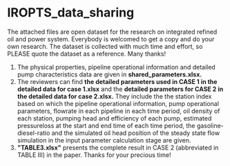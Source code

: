 # IROPTS_data_sharing
The attached files are open dataset for the research on integrated refined oil and power system. Everybody is welcomed to get a copy and do your own research. The dataset is collected with much time and effort, so PLEASE quote the dataset as a reference. Many thanks!
1. The physical properties, pipeline operational information and detailed pump characteristics data are given in **shared_parameters.xlsx.**
2. The reviewers can find **the detailed parameters used in CASE 1 in the detailed data for case 1.xlsx** and the **detailed parameters for CASE 2 in the detailed data for case 2.xlsx.** They include the the station index based on which the pipeline operational information, pump operational parameters, flowrate in each pipeline in each time period, oil density of each station,  pumping head and efficiency of each pump, estimated pressureloss at the start and end time of each time period, the gasoline-diesel-ratio and the simulated oil head position of the steady state flow simulation in the input parameter calculation stage are given. 
3. **"TABLE3.xlsx"** presents the complete result in CASE 2 (abbreviated in TABLE III) in the paper.
Thanks for your precious time!
